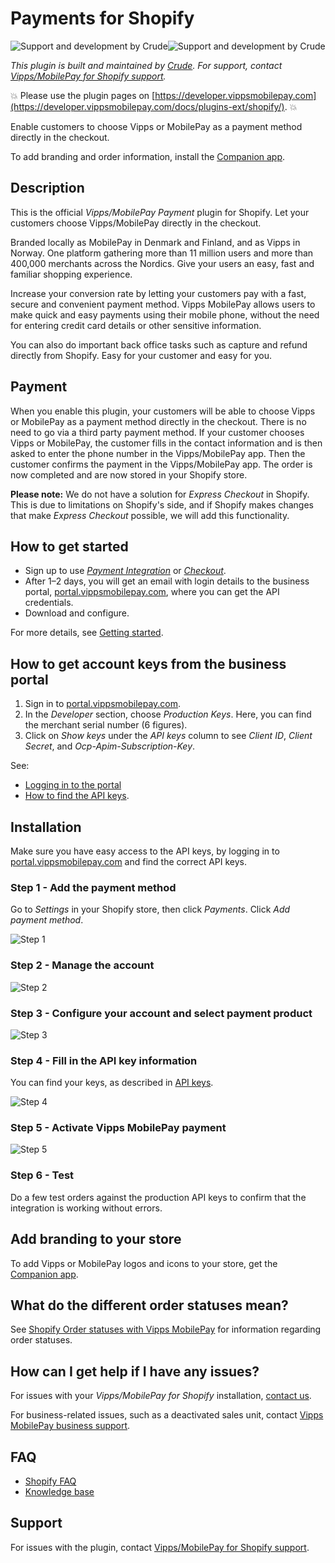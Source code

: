 <!-- START_METADATA
---
title: Payments for Shopify
sidebar_position: 1
description: Provide Vipps/MobilePay payments for Shopify.
pagination_next: null
pagination_prev: null
---
END_METADATA -->

# Payments for Shopify

![Support and development by Crude ](./docs/images/crude.svg#gh-light-mode-only)![Support and development by Crude](./docs/images/crude_dark.svg#gh-dark-mode-only)

*This plugin is built and maintained by [Crude](https://crude.no/).
For support, contact [Vipps/MobilePay for Shopify support](https://vipps-shopify.atlassian.net/servicedesk/customer/portal/3).*

<!-- START_COMMENT -->
💥 Please use the plugin pages on [https://developer.vippsmobilepay.com](https://developer.vippsmobilepay.com/docs/plugins-ext/shopify/). 💥
<!-- END_COMMENT -->

Enable customers to choose Vipps or MobilePay as a payment method directly in the checkout.

To add branding and order information, install the [Companion app](companion.md).

## Description

This is the official *Vipps/MobilePay Payment* plugin for Shopify. Let your customers choose Vipps/MobilePay directly in the checkout.

Branded locally as MobilePay in Denmark and Finland, and as Vipps in Norway. One platform gathering more than 11 million users and more than 400,000 merchants across the Nordics. Give your users an easy, fast and familiar shopping experience.

Increase your conversion rate by letting your customers pay with a fast, secure and convenient payment method. Vipps MobilePay allows users to make quick and easy payments using their mobile phone, without the need for entering credit card details or other sensitive information.

You can also do important back office tasks such as capture and refund directly from Shopify. Easy for your customer and easy for you.

## Payment

When you enable this plugin, your customers will be able to choose Vipps or MobilePay as a payment method directly in the checkout. There is no need to go via a third party payment method. If your customer chooses Vipps or MobilePay, the customer fills in the contact information and is then asked to enter the phone number in the Vipps/MobilePay app. Then the customer confirms the payment in the Vipps/MobilePay app. The order is now completed and are now stored in your Shopify store.

**Please note:** We do not have a solution for *Express Checkout* in Shopify.
This is due to limitations on Shopify's side, and if Shopify makes changes that
make *Express Checkout* possible, we will add this functionality.

## How to get started

- Sign up to use [*Payment Integration*](https://vippsmobilepay.com/online/payment-integration) or [*Checkout*](https://vippsmobilepay.com/online/checkout).
- After 1–2 days, you will get an email with login details to the business portal, [portal.vippsmobilepay.com](https://portal.vippsmobilepay.com/), where you can get the API credentials.
- Download and configure.

For more details, see [Getting started](https://developer.vippsmobilepay.com/docs/getting-started/).

## How to get account keys from the business portal

1. Sign in to [portal.vippsmobilepay.com](https://portal.vippsmobilepay.com/).
2. In the *Developer* section, choose *Production Keys*. Here, you can find the merchant serial number (6 figures).
3. Click on *Show keys* under the *API keys* column to see *Client ID*, *Client Secret*, and *Ocp-Apim-Subscription-Key*.

See:

- [Logging in to the portal](https://developer.vippsmobilepay.com/docs/knowledge-base/portal#how-to-log-in)
- [How to find the API keys](https://developer.vippsmobilepay.com/docs/knowledge-base/portal#how-to-find-the-api-keys).

## Installation

Make sure you have easy access to the API keys, by logging in to [portal.vippsmobilepay.com](https://portal.vippsmobilepay.com/) and find the correct API keys.

### Step 1 - Add the payment method

Go to *Settings* in your Shopify store, then click *Payments*. Click *Add payment method*.

![Step 1](docs/images/1InstallVippsMobilePay.png)

### Step 2 - Manage the account

![Step 2](docs/images/2InstallVippsMobilePay.png)

### Step 3 - Configure your account and select payment product

![Step 3](docs/images/3InstallVippsMobilePay.png)

### Step 4 - Fill in the API key information

You can find your keys, as described in
[API keys](https://developer.vippsmobilepay.com/docs/knowledge-base/api-keys/).

![Step 4](docs/images/4InstallVippsMobilePay.png)

### Step 5 - Activate Vipps MobilePay payment

![Step 5](docs/images/5InstallVippsMobilePay.png)

### Step 6 - Test

Do a few test orders against the production API keys to confirm that the integration is working without errors.

## Add branding to your store

To add Vipps or MobilePay logos and icons to your store, get the [Companion app](companion.md).

## What do the different order statuses mean?

See [Shopify Order statuses with Vipps MobilePay](shopify-faq.md#what-do-the-different-order-statuses-in-shopify-mean-when-combined-with-vipps-mobilepay) for information regarding order statuses.

## How can I get help if I have any issues?

For issues with your *Vipps/MobilePay for Shopify* installation, [contact us](https://vipps-shopify.atlassian.net/servicedesk/customer/portal/3).

For business-related issues, such as a deactivated sales unit, contact [Vipps MobilePay business support](https://help.vippsmobilepay.com/).

## FAQ

- [Shopify FAQ](shopify-faq.md)
- [Knowledge base](https://developer.vippsmobilepay.com/docs/knowledge-base)

## Support

For issues with the plugin, contact [Vipps/MobilePay for Shopify support](https://vipps-shopify.atlassian.net/servicedesk/customer/portal/3).
